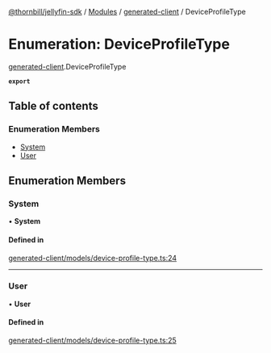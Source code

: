 [@thornbill/jellyfin-sdk](../README.md) / [Modules](../modules.md) / [generated-client](../modules/generated_client.md) / DeviceProfileType

# Enumeration: DeviceProfileType

[generated-client](../modules/generated_client.md).DeviceProfileType

**`export`**

## Table of contents

### Enumeration Members

- [System](generated_client.DeviceProfileType.md#system)
- [User](generated_client.DeviceProfileType.md#user)

## Enumeration Members

### System

• **System**

#### Defined in

[generated-client/models/device-profile-type.ts:24](https://github.com/jellyfin/jellyfin-sdk-typescript/blob/7402732/src/generated-client/models/device-profile-type.ts#L24)

___

### User

• **User**

#### Defined in

[generated-client/models/device-profile-type.ts:25](https://github.com/jellyfin/jellyfin-sdk-typescript/blob/7402732/src/generated-client/models/device-profile-type.ts#L25)
